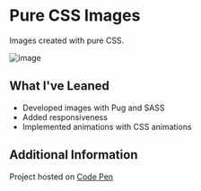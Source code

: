 # Pure CSS Images

Images created with pure CSS.

![image](https://user-images.githubusercontent.com/12193814/84228694-16212300-aabe-11ea-8599-f505be39fa83.png)

## What I've Leaned

- Developed images with Pug and SASS
- Added responsiveness
- Implemented animations with CSS animations

## Additional Information

Project hosted on [Code Pen](https://codepen.io/collection/DOOPGM)
